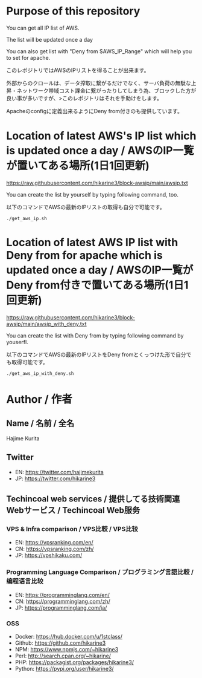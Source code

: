 # Purpose of this repository 
You can get all IP list of AWS.

The list will be updated once a day

You can also get list with "Deny from $AWS_IP_Range" which will help you to set for apache.

このレポジトリではAWSのIPリストを得ることが出来ます。

外部からのクロールは、データ搾取に繋がるだけでなく、サーバ負荷の無駄な上昇・ネットワーク帯域コスト課金に繋がったりしてしまう為、ブロックした方が良い事が多いですが、>このレポジトリはそれを手助けをします。

Apacheのconfigに定義出来るようにDeny from付きのも提供しています。

# Location of latest AWS's IP list which is updated once a day / AWSのIP一覧が置いてある場所(1日1回更新)

https://raw.githubusercontent.com/hikarine3/block-awsip/main/awsip.txt

You can create the list by yourself by typing following command, too.

以下のコマンドでAWSの最新のIPリストの取得も自分で可能です。
```
./get_aws_ip.sh
```

# Location of latest AWS IP list with Deny from for apache which is updated once a day / AWSのIP一覧がDeny from付きで置いてある場所(1日1回更新)

https://raw.githubusercontent.com/hikarine3/block-awsip/main/awsip_with_deny.txt

You can create the list with Deny from by typing following command by youserfl.

以下のコマンドでAWSの最新のIPリストをDeny fromとくっつけた形で自分でも取得可能です。
```
./get_aws_ip_with_deny.sh
```

# Author / 作者

## Name / 名前 / 全名
Hajime Kurita

## Twitter
- EN: https://twitter.com/hajimekurita
- JP: https://twitter.com/hikarine3

## Techincoal web services / 提供してる技術関連Webサービス / Techincoal Web服务
### VPS & Infra comparison / VPS比較 / VPS比较
- EN: https://vpsranking.com/en/
- CN: https://vpsranking.com/zh/
- JP: https://vpshikaku.com/

### Programming Language Comparison / プログラミング言語比較 / 编程语言比较
- EN: https://programminglang.com/en/
- CN: https://programminglang.com/zh/
- JP: https://programminglang.com/ja/

### OSS
- Docker: https://hub.docker.com/u/1stclass/
- Github: https://github.com/hikarine3
- NPM: https://www.npmjs.com/~hikarine3
- Perl: http://search.cpan.org/~hikarine/
- PHP: https://packagist.org/packages/hikarine3/
- Python: https://pypi.org/user/hikarine3/

